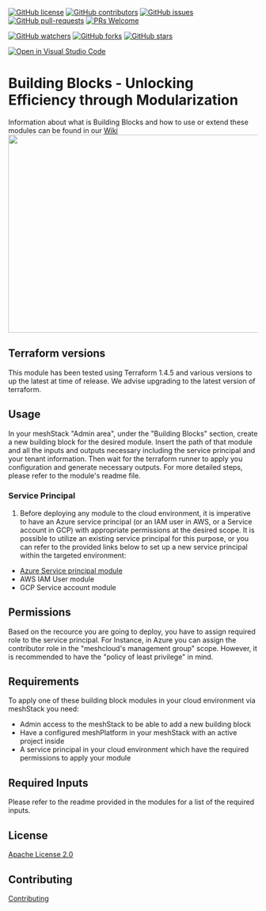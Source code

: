 [![GitHub license](https://img.shields.io/github/license/meshcloud/building-blocks.svg)](https://github.com/meshcloud/building-blocks/blob/main/LICENSE)
[![GitHub contributors](https://img.shields.io/github/contributors/meshcloud/building-blocks.svg)](https://github.com/meshcloud/building-blocks/graphs/contributors)
[![GitHub issues](https://img.shields.io/github/issues/meshcloud/building-blocks.svg)](https://github.com/meshcloud/building-blocks/issues)
[![GitHub pull-requests](https://img.shields.io/github/issues-pr/meshcloud/building-blocks.svg)](https://github.com/meshcloud/building-blocks/pulls/)
[![PRs Welcome](https://img.shields.io/badge/PRs-welcome-brightgreen.svg?style=flat-square)](http://makeapullrequest.com)

[![GitHub watchers](https://img.shields.io/github/watchers/meshcloud/building-blocks.svg?style=social&label=Watch&maxAge=2592000)](https://GitHub.com/meshcloud/building-blocks/watchers/)
[![GitHub forks](https://img.shields.io/github/forks/meshcloud/building-blocks.svg?style=social&label=Fork&maxAge=2592000)](https://GitHub.com/meshcloud/building-blocks/network/)
[![GitHub stars](https://img.shields.io/github/stars/meshcloud/building-blocks.svg?style=social&label=Star&maxAge=2592000)](https://GitHub.com/meshcloud/building-blocks/stargazers/)

[![Open in Visual Studio Code](https://img.shields.io/static/v1?logo=visualstudiocode&label=&message=Open%20in%20Visual%20Studio%20Code&labelColor=2c2c32&color=007acc&logoColor=007acc)](https://open.vscode.dev/meshcloud/building-blocks)

# Building Blocks - Unlocking Efficiency through Modularization
Information about what is Building Blocks and how to use or extend these modules can be found in our [Wiki](https://github.com/meshcloud/Building-Blocks/wiki)
<img src="https://github.com/meshcloud/building-blocks/assets/96071919/fcc374fe-8f52-4503-812d-e2434b898794"  width="600" height="400" />

## Terraform versions
This module has been tested using Terraform 1.4.5 and various versions to up the latest at time of release. We advise upgrading to the latest version of terraform.

## Usage
In your meshStack "Admin area", under the "Building Blocks" section, create a new building block for the desired module. Insert the path of that module and all the inputs and outputs necessary including the service principal and your tenant information. Then wait for the terraform runner to apply you configuration and generate necessary outputs.
For more detailed steps, please refer to the module's readme file.

### Service Principal
1. Before deploying any module to the cloud environment, it is imperative to have an Azure service principal (or an IAM user in AWS, or a Service account in GCP) with appropriate permissions at the desired scope. It is possible to utilize an existing service principal for this purpose, or you can refer to the provided links below to set up a new service principal within the targeted environment:

- [Azure Service principal module](https://github.com/meshcloud/Building-Blocks/wiki/Azure-service-principal-module)
- AWS IAM User module
- GCP Service account module
 
## Permissions
Based on the recource you are going to deploy, you have to assign required role to the service principal. For Instance, in Azure you can assign the contributor role in the "meshcloud's management group" scope. However, it is recommended to have the "policy of least privilege" in mind. 

## Requirements
To apply one of these building block modules in your cloud environment via meshStack you need:
- Admin access to the meshStack to be able to add a new building block
- Have a configured meshPlatform in your meshStack with an active project inside
- A service principal in your cloud environment which have the required permissions to apply your module

## Required Inputs
Please refer to the readme provided in the modules for a list of the required inputs.

## License
[Apache License 2.0](https://github.com/meshcloud/Building-Blocks/blob/main/LICENSE)

## Contributing
[Contributing](https://github.com/meshcloud/Building-Blocks/wiki/Contributing)
